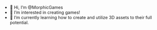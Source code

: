 - 👋 Hi, I’m @MorphicGames
- 👀 I’m interested in creating games!
- 🌱 I’m currently learning how to create and utilize 3D assets to their full potential.

<!---
MorphicGames/MorphicGames is a ✨ special ✨ repository because its `README.md` (this file) appears on your GitHub profile.
You can click the Preview link to take a look at your changes.
--->
